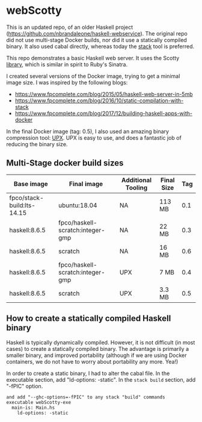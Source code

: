 # webScotty

This is an updated repo, of an older Haskell project (https://github.com/nbrandaleone/haskell-webservice).
The original repo did not use multi-stage Docker builds,
nor did it use a statically compiled binary. It also used cabal directly, whereas today the [stack](https://docs.haskellstack.org/en/v1.0.2/build_command/) tool is preferred.

This repo demonstrates a basic Haskell web server.  It uses
the Scotty [library](http://hackage.haskell.org/package/scotty),
which is similar in spirit to Ruby's Sinatra.

I created several versions of the Docker image, trying to get a minimal image size. I was inspired by the following blogs:
- https://www.fpcomplete.com/blog/2015/05/haskell-web-server-in-5mb
- https://www.fpcomplete.com/blog/2016/10/static-compilation-with-stack
- https://www.fpcomplete.com/blog/2017/12/building-haskell-apps-with-docker

In the final Docker image (tag: 0.5), I also used an amazing binary compression tool: [UPX](https://upx.github.io).  UPX is easy to use, and does a fantastic job of reducing the binary size.

## Multi-Stage docker build sizes
| Base image | Final image | Additional Tooling | Final Size | Tag |
| --- | --- | --- | --- | --- |
| fpco/stack-build:lts-14.15 | ubuntu:18.04 | NA | 113 MB | 0.1 |
| haskell:8.6.5 | fpco/haskell-scratch:integer-gmp | NA | 22 MB | 0.3 |
| haskell:8.6.5 | scratch | NA | 16 MB | 0.6 |
| haskell:8.6.5 | fpco/haskell-scratch:integer-gmp | UPX | 7 MB | 0.4 |
| haskell:8.6.5 | scratch | UPX | 3.3 MB | 0.5 |

## How to create a statically compiled Haskell binary
Haskell is typically dynamically compiled.  However, it is not
difficult (in most cases) to create a statically compiled binary.
The advantage is primarily a smaller binary, and improved portability (although if we are using Docker containers, we do not have to worry about portability any more. Yea!)

In order to create a static binary, I had to alter the cabal file.
In the executable section, add "ld-options: -static".
In the `stack build` section, add "-fPIC" option.

```
and add "--ghc-options=-fPIC" to any stack "build" commands
executable webScotty-exe
  main-is: Main.hs
    ld-options: -static
```

